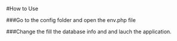 #How to Use

###Go to the config folder and open the env.php file

###Change the fill the database info and and lauch the application.
